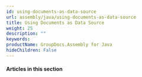 ```yaml
---
id: using-documents-as-data-source
url: assembly/java/using-documents-as-data-source
title: Using Documents as Data Source
weight: 25
description: ""
keywords: 
productName: GroupDocs.Assembly for Java
hideChildren: False
---
```

#### Articles in this section
